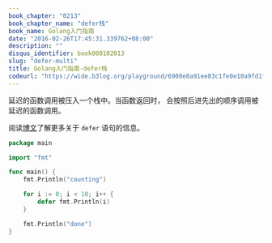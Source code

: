 ```yaml
---
book_chapter: "0213"
book_chapter_name: "defer栈"
book_name: Golang入门指南
date: "2016-02-26T17:45:31.339762+08:00"
description: ""
disqus_identifier: book000102013
slug: "defer-multi"
title: Golang入门指南-defer栈
codeurl: "https://wide.b3log.org/playground/6900e8a91ee83c1fe0e10a9fd1f02329.go"
---
```


延迟的函数调用被压入一个栈中。当函数返回时，
会按照后进先出的顺序调用被延迟的函数调用。

阅读[博文]( http://blog.go-zh.org/defer-panic-and-recover)了解更多关于 `defer` 语句的信息。

```Go
package main

import "fmt"

func main() {
	fmt.Println("counting")

	for i := 0; i < 10; i++ {
		defer fmt.Println(i)
	}

	fmt.Println("done")
}

```

